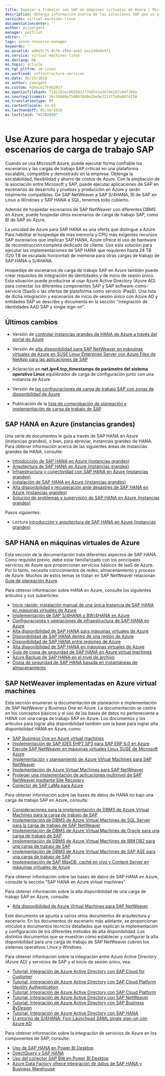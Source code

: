```yaml
---
title: Empezar a trabajar con SAP en máquinas virtuales de Azure | Microsoft Docs
description: Obtenga información acerca de las soluciones SAP que se ejecutan en máquinas virtuales (VM) en Microsoft Azure
services: virtual-machines-linux
documentationcenter: ''
author: msjuergent
manager: patfilot
editor: ''
tags: azure-resource-manager
keywords: ''
ms.assetid: ad8e5c75-0cf6-4564-ae62-ea1246b4e5f2
ms.service: virtual-machines-linux
ms.devlang: NA
ms.topic: article
ms.tgt_pltfrm: vm-linux
ms.workload: infrastructure-services
ms.date: 05/15/2019
ms.author: juergent
ms.custom: H1Hack27Feb2017
ms.openlocfilehash: f14110cec0650927f74dfe3a38f06187c6df39de
ms.sourcegitcommit: 36c50860e75d86f0d0e2be9e3213ffa9a06f4150
ms.translationtype: MT
ms.contentlocale: es-ES
ms.lasthandoff: 05/16/2019
ms.locfileid: "65792658"
---
```

# <a name="use-azure-to-host-and-run-sap-workload-scenarios"></a>Use Azure para hospedar y ejecutar escenarios de carga de trabajo SAP

Cuando se usa Microsoft Azure, puede ejecutar forma confiable los escenarios y las cargas de trabajo SAP críticas en una plataforma escalable, compatible y demostrado en la empresa. Obtenga la escalabilidad, flexibilidad y ahorro de costos de Azure. Con la ampliación de la asociación entre Microsoft y SAP, puede ejecutar aplicaciones de SAP en escenarios de desarrollo y pruebas y producción en Azure y serán totalmente compatibles. De SAP NetWeaver a SAP S/4HANA, BI de SAP en Linux a Windows y SAP HANA a SQL, tenemos todo cubierto.

Además de hospedar escenarios de SAP NetWeaver con diferentes DBMS en Azure, puede hospedar otros escenarios de carga de trabajo SAP, como BI de SAP en Azure. 

La unicidad de Azure para SAP HANA es una oferta que distingue a Azure. Para habilitar el hospedaje de más memoria y CPU más exigentes recursos SAP escenarios que implican SAP HANA, Azure ofrece el uso de hardware de reconstrucción completa dedicado de cliente. Use esta solución para ejecutar las implementaciones de SAP HANA que requieren hasta 24 TB (120 TB de escalado horizontal) de memoria para otras cargas de trabajo de SAP HANA o S/4HANA. 

Hospedaje de escenarios de carga de trabajo SAP en Azure también puede crear requisitos de integración de identidades y de inicio de sesión único. Esta situación puede producirse al usar Azure Active Directory (Azure AD) para conectar los diferentes componentes SAP y SAP software-como-servicio (SaaS) o las ofertas de plataforma como servicio (PaaS). Una lista de dicha integración y escenarios de inicio de sesión único con Azure AD y entidades SAP se describe y documenta en la sección "integración de identidades AAD SAP y single sign-on".

## <a name="latest-changes"></a>Últimos cambios

- Versión de [controlar instancias grandes de HANA de Azure a través del portal de Azure](hana-li-portal.md)

- Versión de [alta disponibilidad para SAP NetWeaver en máquinas virtuales de Azure en SUSE Linux Enterprise Server con Azure Files de NetApp para las aplicaciones de SAP](high-availability-guide-suse-netapp-files.md)

- Aclaración en **net.ipv4.tcp_timestamps de parámetro del sistema operativo Linux** equilibrador de carga de configuración junto con una instancia de Azure

- Versión de [las configuraciones de carga de trabajo SAP con zonas de disponibilidad de Azure](sap-ha-availability-zones.md)

- Publicación de la [lista de comprobación de planeación e implementación de carga de trabajo de SAP](sap-deployment-checklist.md)




## <a name="sap-hana-on-azure-large-instances"></a>SAP HANA en Azure (instancias grandes)

Una serie de documentos le guía a través de SAP HANA en Azure (instancias grandes), o bien, para abreviar, instancias grandes de HANA. Para obtener información acerca de las siguientes áreas de instancias grandes de HANA, consulte:

- [Introducción de SAP HANA en Azure (instancias grandes)](https://docs.microsoft.com/azure/virtual-machines/workloads/sap/hana-overview-architecture)
- [Arquitectura de SAP HANA en Azure (instancias grandes)](https://docs.microsoft.com/azure/virtual-machines/workloads/sap/hana-architecture)
- [Infraestructura y conectividad con SAP HANA en Azure (instancias grandes)](https://docs.microsoft.com/azure/virtual-machines/workloads/sap/hana-overview-infrastructure-connectivity)
- [Instalación de SAP HANA en Azure (instancias grandes)](https://docs.microsoft.com/azure/virtual-machines/workloads/sap/hana-installation)
- [Alta disponibilidad y recuperación ante desastres de SAP HANA en Azure (instancias grandes)](https://docs.microsoft.com/azure/virtual-machines/workloads/sap/hana-overview-high-availability-disaster-recovery)
- [Solución de problemas y supervisión de SAP HANA en Azure (instancias grandes)](https://docs.microsoft.com/azure/virtual-machines/workloads/sap/troubleshooting-monitoring)

Pasos siguientes:

- Lectura [introducción y arquitectura de SAP HANA en Azure (instancias grandes)](https://docs.microsoft.com/azure/virtual-machines/workloads/sap/hana-overview-architecture)



## <a name="sap-hana-on-azure-virtual-machines"></a>SAP HANA en máquinas virtuales de Azure
Esta sección de la documentación trata diferentes aspectos de SAP HANA. Como requisito previo, debe estar familiarizado con los principales servicios de Azure que proporcionan servicios básicos de IaaS de Azure. Por lo tanto, necesita conocimientos de redes, almacenamiento y proceso de Azure. Muchos de estos temas se tratan en SAP NetWeaver relacionan [Guía de planeación Azure](https://docs.microsoft.com/azure/virtual-machines/workloads/sap/planning-guide). 

Para obtener información sobre HANA en Azure, consulte los siguientes artículos y sus subarticles:

- [Inicio rápido: instalación manual de una única instancia de SAP HANA en máquinas virtuales de Azure](https://docs.microsoft.com/azure/virtual-machines/workloads/sap/hana-get-started)
- [Implementación de SAP S/4HANA o BW/4HANA en Azure](https://docs.microsoft.com/azure/virtual-machines/workloads/sap/cal-s4h)
- [Configuraciones y operaciones de infraestructura de SAP HANA en Azure](https://docs.microsoft.com/azure/virtual-machines/workloads/sap/hana-vm-operations)
- [Alta disponibilidad de SAP HANA para máquinas virtuales de Azure](https://docs.microsoft.com/azure/virtual-machines/workloads/sap/sap-hana-availability-overview)
- [Disponibilidad de SAP HANA dentro de una región de Azure](https://docs.microsoft.com/azure/virtual-machines/workloads/sap/sap-hana-availability-one-region)
- [Disponibilidad de SAP HANA entre regiones de Azure](https://docs.microsoft.com/azure/virtual-machines/workloads/sap/sap-hana-availability-across-regions)
- [Alta disponibilidad de SAP HANA en máquinas virtuales de Azure](https://docs.microsoft.com/azure/virtual-machines/workloads/sap/sap-hana-high-availability)
- [Guía de copia de seguridad de SAP HANA en Azure virtual machines](https://docs.microsoft.com/azure/virtual-machines/workloads/sap/sap-hana-backup-guide)
- [Azure Backup de SAP HANA en el nivel de archivo](https://docs.microsoft.com/azure/virtual-machines/workloads/sap/sap-hana-backup-file-level)
- [Copia de seguridad de SAP HANA basada en instantáneas de almacenamiento](https://docs.microsoft.com/azure/virtual-machines/workloads/sap/sap-hana-backup-storage-snapshots)

 

## <a name="sap-netweaver-deployed-on-azure-virtual-machines"></a>SAP NetWeaver implementadas en Azure virtual machines
Esta sección enumeran la documentación de planeación e implementación de SAP NetWeaver y Business One en Azure. La documentación se centra en los conceptos básicos y el uso de las bases de datos no perteneciente a HANA con una carga de trabajo SAP en Azure. Los documentos y los artículos para lograr alta disponibilidad también son la base para lograr alta disponibilidad HANA en Azure, como:

- [SAP Business One en Azure virtual machines](https://docs.microsoft.com/azure/virtual-machines/workloads/sap/business-one-azure)
- [Implementación de SAP IDES EHP7 SP3 para SAP ERP 6.0 en Azure](https://docs.microsoft.com/azure/virtual-machines/workloads/sap/cal-ides-erp6-erp7-sp3-sql)
- [Ejecute SAP NetWeaver en máquinas virtuales Linux SUSE de Microsoft Azure](https://docs.microsoft.com/azure/virtual-machines/workloads/sap/suse-quickstart)
- [Implementación y planeamiento de Azure Virtual Machines para SAP NetWeaver](https://docs.microsoft.com/azure/virtual-machines/workloads/sap/planning-guide)
- [Implementación de Azure Virtual Machines para SAP NetWeaver](https://docs.microsoft.com/azure/virtual-machines/workloads/sap/deployment-guide)
- [Proteger una implementación de aplicaciones multinivel de SAP NetWeaver mediante Site Recovery](https://docs.microsoft.com/azure/site-recovery/site-recovery-sap)
- [Conector de SAP LaMa para Azure](https://docs.microsoft.com/azure/virtual-machines/workloads/sap/lama-installation)

Para obtener información sobre las bases de datos de HANA no bajo una carga de trabajo SAP en Azure, consulte:

- [Consideraciones para la implementación de DBMS de Azure Virtual Machines para la carga de trabajo de SAP](https://docs.microsoft.com/azure/virtual-machines/workloads/sap/dbms_guide_general)
- [Implementación de DBMS de Azure Virtual Machines de SQL Server para la carga de trabajo de SAP NetWeaver](https://docs.microsoft.com/azure/virtual-machines/workloads/sap/dbms_guide_sqlserver)
- [Implementación de DBMS de Azure Virtual Machines de Oracle para una carga de trabajo de SAP](https://docs.microsoft.com/azure/virtual-machines/workloads/sap/dbms_guide_oracle)
- [Implementación de DBMS de Azure Virtual Machines de IBM DB2 para una carga de trabajo de SAP](https://docs.microsoft.com/azure/virtual-machines/workloads/sap/dbms_guide_ibm)
- [Implementación de DBMS de Azure Virtual Machines de SAP ASE para una carga de trabajo de SAP](https://docs.microsoft.com/azure/virtual-machines/workloads/sap/dbms_guide_sapase)
- [Implementación de SAP MaxDB, caché en vivo y Content Server en máquinas virtuales de Azure](https://docs.microsoft.com/azure/virtual-machines/workloads/sap/dbms_guide_maxdb)

Para obtener información sobre las bases de datos de SAP HANA en Azure, consulte la sección "SAP HANA en Azure virtual machines".

Para obtener información sobre la alta disponibilidad de una carga de trabajo SAP en Azure, consulte:

- [Alta disponibilidad de Azure Virtual Machines para SAP NetWeaver](https://docs.microsoft.com/azure/virtual-machines/workloads/sap/sap-high-availability-guide-start)

Este documento se apunta a varios otros documentos de arquitectura y escenario. En los documentos de escenario más adelante, se proporcionan vínculos a documentos técnicos detallados que explican la implementación y configuración de los diferentes métodos de alta disponibilidad. Los distintos documentos que se muestran cómo establecer y configurar la alta disponibilidad para una carga de trabajo de SAP NetWeaver cubren los sistemas operativos Linux y Windows.


Para obtener información sobre la integración entre Azure Active Directory (Azure AD) y servicios de SAP y el inicio de sesión único, vea:

- [Tutorial: Integración de Azure Active Directory con SAP Cloud for Customer](https://docs.microsoft.com/azure/active-directory/saas-apps/sap-customer-cloud-tutorial?toc=%2fazure%2fvirtual-machines%2fworkloads%2fsap%2ftoc.json)
- [Tutorial: Integración de Azure Active Directory con SAP Cloud Platform Identity Authentication](https://docs.microsoft.com/azure/active-directory/saas-apps/sap-hana-cloud-platform-identity-authentication-tutorial?toc=%2fazure%2fvirtual-machines%2fworkloads%2fsap%2ftoc.json)
- [Tutorial: Integración de Azure Active Directory con SAP Cloud Platform](https://docs.microsoft.com/azure/active-directory/saas-apps/sap-hana-cloud-platform-tutorial?toc=%2fazure%2fvirtual-machines%2fworkloads%2fsap%2ftoc.json)
- [Tutorial: Integración de Azure Active Directory con SAP NetWeaver](https://docs.microsoft.com/azure/active-directory/saas-apps/sap-netweaver-tutorial?toc=%2fazure%2fvirtual-machines%2fworkloads%2fsap%2ftoc.json)
- [Tutorial: Integración de Azure Active Directory con SAP Business ByDesign](https://docs.microsoft.com/azure/active-directory/saas-apps/sapbusinessbydesign-tutorial?toc=%2fazure%2fvirtual-machines%2fworkloads%2fsap%2ftoc.json)
- [Tutorial: Integración de Azure Active Directory con SAP HANA](https://docs.microsoft.com/azure/active-directory/saas-apps/saphana-tutorial?toc=%2fazure%2fvirtual-machines%2fworkloads%2fsap%2ftoc.json)
- [El entorno de S/4HANA: Fiori Launchpad SAML single sign-on con Azure AD](https://blogs.sap.com/2017/02/20/your-s4hana-environment-part-7-fiori-launchpad-saml-single-sing-on-with-azure-ad/)

Para obtener información sobre la integración de servicios de Azure en los componentes de SAP, consulte:

- [Uso de SAP HANA en Power BI Desktop](https://docs.microsoft.com/power-bi/desktop-sap-hana)
- [DirectQuery y SAP HANA](https://docs.microsoft.com/power-bi/desktop-directquery-sap-hana)
- [Uso del conector SAP BW en Power BI Desktop](https://docs.microsoft.com/power-bi/desktop-sap-bw-connector) 
- [Azure Data Factory ofrece integración de datos de SAP HANA y Business Warehouse](https://azure.microsoft.com/blog/azure-data-factory-offer-sap-hana-and-business-warehouse-data-integration)




